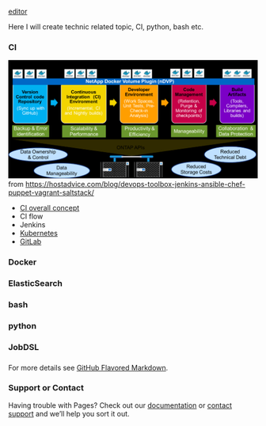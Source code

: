 
 [editor](https://github.com/QincaiLiu/qincailiu.github.io/edit/master/index.md)

Here I will create technic related topic, CI, python, bash etc.

### CI
![CI_flow](https://github.com/QincaiLiu/qincailiu.github.io/blob/master/CI%20flow.png)
from https://hostadvice.com/blog/devops-toolbox-jenkins-ansible-chef-puppet-vagrant-saltstack/
- [CI overall concept](https://hostadvice.com/blog/devops-toolbox-jenkins-ansible-chef-puppet-vagrant-saltstack/)
- CI flow
- Jenkins
- [Kubernetes](https://github.com/QincaiLiu/Memo/blob/master/Kubernetes.md)
- [GitLab](https://github.com/QincaiLiu/Memo/blob/master/GitLab.md)

### Docker

### ElasticSearch

### bash

### python

### JobDSL

### 


For more details see [GitHub Flavored Markdown](https://guides.github.com/features/mastering-markdown/).

### Support or Contact

Having trouble with Pages? Check out our [documentation](https://help.github.com/categories/github-pages-basics/) or [contact support](https://github.com/contact) and we’ll help you sort it out.
